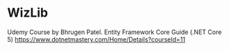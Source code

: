 # WizLib
Udemy Course by Bhrugen Patel.
Entity Framework Core Guide (.NET Core 5)
https://www.dotnetmastery.com/Home/Details?courseId=11
